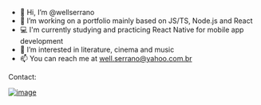 - 👋 Hi, I’m @wellserrano
- 🌱 I’m working on a portfolio mainly based on JS/TS, Node.js and React
- 💻 I'm currently studying and practicing React Native for mobile app development
- 👀 I’m interested in literature, cinema and music
- 📫 You can reach me at well.serrano@yahoo.com.br

Contact:

<a href='https://www.linkedin.com/in/wellserrano/' target='_blank'>![image](https://img.shields.io/badge/LinkedIn-0077B5?style=for-the-badge&logo=linkedin&logoColor=white)</a>
